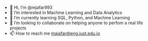 - 👋 Hi, I’m @mjafar993
- 👀 I’m interested in Machine Learning and Data Analytics
- 🌱 I’m currently learning SQL, Python, and Machine Learning
- 💞️ I’m looking to collaborate on helping anyone to perfom a real life projects
- 📫 How to reach me majafar@eng.just.edu.jo

<!---
mjafar993/mjafar993 is a ✨ special ✨ repository because its `README.md` (this file) appears on your GitHub profile.
You can click the Preview link to take a look at your changes.
--->
